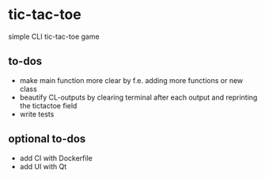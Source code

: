 # tic-tac-toe
simple CLI tic-tac-toe game

##  to-dos
- make main function more clear by f.e. adding more functions or new class
- beautify CL-outputs by clearing terminal after each output and reprinting the tictactoe field
- write tests

## optional to-dos
- add CI with Dockerfile
- add UI with Qt
